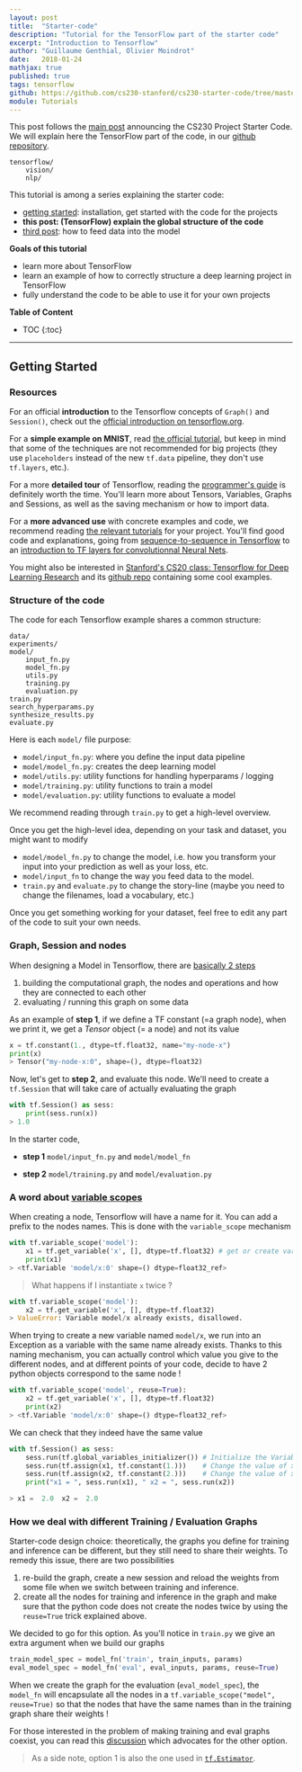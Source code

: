 ```yaml
---
layout: post
title:  "Starter-code"
description: "Tutorial for the TensorFlow part of the starter code"
excerpt: "Introduction to Tensorflow"
author: "Guillaume Genthial, Olivier Moindrot"
date:   2018-01-24
mathjax: true
published: true
tags: tensorflow
github: https://github.com/cs230-stanford/cs230-starter-code/tree/master/tensorflow
module: Tutorials
---
```


<!-- TODO: comment -->

This post follows the [main post][post-1] announcing the CS230 Project Starter Code.
We will explain here the TensorFlow part of the code, in our [github repository][github].

```
tensorflow/
    vision/
    nlp/
```

This tutorial is among a series explaining the starter code:
<!-- #TODO: add here links to different posts -->
- [getting started][post-1]: installation, get started with the code for the projects
- __this post: (TensorFlow) explain the global structure of the code__
- [third post][tf-data]: how to feed data into the model

__Goals of this tutorial__
- learn more about TensorFlow
- learn an example of how to correctly structure a deep learning project in TensorFlow
- fully understand the code to be able to use it for your own projects

__Table of Content__

* TOC
{:toc}

---

## Getting Started

### Resources

For an official __introduction__ to the Tensorflow concepts of `Graph()` and `Session()`, check out the [official introduction on tensorflow.org](https://www.tensorflow.org/get_started/get_started#tensorflow_core_tutorial).

For a __simple example on MNIST__, read [the official tutorial](https://www.tensorflow.org/get_started/mnist/beginners), but keep in mind that some of the techniques are not recommended for big projects (they use `placeholders` instead of the new `tf.data` pipeline, they don't use `tf.layers`, etc.).

For a more __detailed tour__ of Tensorflow, reading the [programmer's guide](https://www.tensorflow.org/programmers_guide/) is definitely worth the time. You'll learn more about Tensors, Variables, Graphs and Sessions, as well as the saving mechanism or how to import data.

For a __more advanced use__ with concrete examples and code, we recommend reading [the relevant tutorials](https://www.tensorflow.org/tutorials/) for your project. You'll find good code and explanations, going from [sequence-to-sequence in Tensorflow](https://www.tensorflow.org/tutorials/seq2seq) to an [introduction to TF layers for convolutionnal Neural Nets](https://www.tensorflow.org/tutorials/layers#getting_started).

You might also be interested in [Stanford's CS20 class: Tensorflow for Deep Learning Research](http://web.stanford.edu/class/cs20si/) and its [github repo](https://github.com/chiphuyen/stanford-tensorflow-tutorials) containing some cool examples.

### Structure of the code

The code for each Tensorflow example shares a common structure:
```
data/
experiments/
model/
    input_fn.py
    model_fn.py
    utils.py
    training.py
    evaluation.py
train.py
search_hyperparams.py
synthesize_results.py
evaluate.py
```

Here is each `model/` file purpose:
  - `model/input_fn.py`: where you define the input data pipeline
  - `model/model_fn.py`: creates the deep learning model
  - `model/utils.py`: utility functions for handling hyperparams / logging
  - `model/training.py`: utility functions to train a model
  - `model/evaluation.py`: utility functions to evaluate a model

We recommend reading through `train.py` to get a high-level overview.

Once you get the high-level idea, depending on your task and dataset, you might want to modify
- `model/model_fn.py` to change the model, i.e. how you transform your input into your prediction as well as your loss, etc.
- `model/input_fn` to change the way you feed data to the model.
- `train.py` and `evaluate.py` to change the story-line (maybe you need to change the filenames, load a vocabulary, etc.)

Once you get something working for your dataset, feel free to edit any part of the code to suit your own needs.


### Graph, Session and nodes

When designing a Model in Tensorflow, there are [basically 2 steps](https://www.tensorflow.org/get_started/get_started#tensorflow_core_tutorial)
1. building the computational graph, the nodes and operations and how they are connected to each other
2. evaluating / running this graph on some data

As an example of __step 1__, if we define a TF constant (=a graph node), when we print it, we get a *Tensor* object (= a node) and not its value

```python
x = tf.constant(1., dtype=tf.float32, name="my-node-x")
print(x)
> Tensor("my-node-x:0", shape=(), dtype=float32)
```

Now, let's get to __step 2__, and evaluate this node. We'll need to create a `tf.Session` that will take care of actually evaluating the graph

```python
with tf.Session() as sess:
    print(sess.run(x))
> 1.0
```


In the starter code,

- __step 1__ `model/input_fn.py` and `model/model_fn`

- __step 2__ `model/training.py` and `model/evaluation.py`

### A word about [variable scopes](https://www.tensorflow.org/versions/r0.12/how_tos/variable_scope/#the_problem)

When creating a node, Tensorflow will have a name for it. You can add a prefix to the nodes names. This is done with the `variable_scope` mechanism

```python
with tf.variable_scope('model'):
    x1 = tf.get_variable('x', [], dtype=tf.float32) # get or create variable with name 'model/x:0'
    print(x1)
> <tf.Variable 'model/x:0' shape=() dtype=float32_ref>
```

> What happens if I instantiate `x` twice ?

```python
with tf.variable_scope('model'):
    x2 = tf.get_variable('x', [], dtype=tf.float32)
> ValueError: Variable model/x already exists, disallowed.
```

When trying to create a new variable named `model/x`, we run into an Exception as a variable with the same name already exists. Thanks to this naming mechanism, you can actually control which value you give to the different nodes, and at different points of your code, decide to have 2 python objects correspond to the same node !

```python
with tf.variable_scope('model', reuse=True):
    x2 = tf.get_variable('x', [], dtype=tf.float32)
    print(x2)
> <tf.Variable 'model/x:0' shape=() dtype=float32_ref>
```

We can check that they indeed have the same value
```python
with tf.Session() as sess:
    sess.run(tf.global_variables_initializer()) # Initialize the Variables
    sess.run(tf.assign(x1, tf.constant(1.)))    # Change the value of x1
    sess.run(tf.assign(x2, tf.constant(2.)))    # Change the value of x2
    print("x1 = ", sess.run(x1), " x2 = ", sess.run(x2))

> x1 =  2.0  x2 =  2.0
```


### How we deal with different Training / Evaluation Graphs

Starter-code design choice: theoretically, the graphs you define for training and inference can be different, but they still need to share their weights. To remedy this issue, there are two possibilities

1. re-build the graph, create a new session and reload the weights from some file when we switch between training and inference.
2. create all the nodes for training and inference in the graph and make sure that the python code does not create the nodes twice by using the `reuse=True` trick explained above.

We decided to go for this option. As you'll notice in `train.py` we give an extra argument when we build our graphs

```python
train_model_spec = model_fn('train', train_inputs, params)
eval_model_spec = model_fn('eval', eval_inputs, params, reuse=True)
```

When we create the graph for the evaluation (`eval_model_spec`), the `model_fn` will encapsulate all the nodes in a `tf.variable_scope("model", reuse=True)` so that the nodes that have the same names than in the training graph share their weights !

For those interested in the problem of making training and eval graphs coexist, you can read this [discussion](https://www.tensorflow.org/tutorials/seq2seq#building_training_eval_and_inference_graphs) which advocates for the other option.

> As a side note, option 1 is also the one used in [`tf.Estimator`](https://www.tensorflow.org/get_started/estimator).



<!-- TODO : have convention for links to code as well as actually include some links -->
<!-- Links -->
[github]: https://github.com/cs230-stanford/cs230-starter-code
[post-1]: https://cs230-stanford.github.io/project-starter-code.html
[tf-post]: https://cs230-stanford.github.io/tensorflow-psp.html
[tf-data]: https://cs230-stanford.github.io/tensorflow-input-data.html
